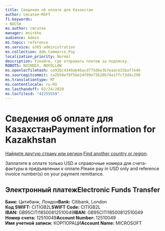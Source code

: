 ```yaml
---
title: Сведения об оплате для Казахстан
author: cmcatee-MSFT
f1.keywords:
- NOCSH
ms.author: cmcatee
manager: mnirkhe
audience: Admin
ms.topic: reference
ms.service: o365-administration
ms.collection: Adm_Commerce_Pay
localization_priority: Normal
description: Узнайте, где отправить платеж за подписку.
ROBOTS: NOINDEX, NOFOLLOW
ms.openlocfilehash: ce93bc4349ab46acd775dbe3b7eaace15baf7e46
ms.sourcegitcommit: ca2b58ef8f5be24f09e73620b74a1ffcf2d4c290
ms.translationtype: MT
ms.contentlocale: ru-RU
ms.lasthandoff: 02/24/2020
ms.locfileid: "42255559"
---
```

# <a name="payment-information-for-kazakhstan"></a><span data-ttu-id="aa3a8-103">Сведения об оплате для Казахстан</span><span class="sxs-lookup"><span data-stu-id="aa3a8-103">Payment information for Kazakhstan</span></span>

<span data-ttu-id="aa3a8-104">[Найдите другую страну или регион](../billing-and-payments/pay-for-your-subscription.md).</span><span class="sxs-lookup"><span data-stu-id="aa3a8-104">[Find another country or region](../billing-and-payments/pay-for-your-subscription.md).</span></span>

<span data-ttu-id="aa3a8-105">Заплатите в оплате только USD и справочные номера для счета-фактуры в предъявлении к оплате.</span><span class="sxs-lookup"><span data-stu-id="aa3a8-105">Please pay in USD only and reference invoice number(s) on your payment remittance.</span></span>

## <a name="electronic-funds-transfer"></a><span data-ttu-id="aa3a8-106">Электронный платеж</span><span class="sxs-lookup"><span data-stu-id="aa3a8-106">Electronic Funds Transfer</span></span>

<span data-ttu-id="aa3a8-107">**Банк:** Цитибанк, Лондон</span><span class="sxs-lookup"><span data-stu-id="aa3a8-107">**Bank:** Citibank, London</span></span>  
<span data-ttu-id="aa3a8-108">**Код SWIFT:** CITIGB2L</span><span class="sxs-lookup"><span data-stu-id="aa3a8-108">**SWIFT Code:** CITIGB2L</span></span>  
<span data-ttu-id="aa3a8-109">**IBAN:** GB95CITI18500812510049</span><span class="sxs-lookup"><span data-stu-id="aa3a8-109">**IBAN:** GB95CITI18500812510049</span></span>  
<span data-ttu-id="aa3a8-110">**Номер счета:** 12510049</span><span class="sxs-lookup"><span data-stu-id="aa3a8-110">**Account Number:** 12510049</span></span>  
<span data-ttu-id="aa3a8-111">**Имя учетной записи:** КОРПОРАЦИ</span><span class="sxs-lookup"><span data-stu-id="aa3a8-111">**Account Name:** MICROSOFT</span></span>  